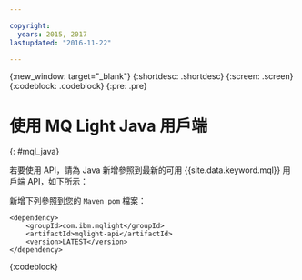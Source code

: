 ```yaml
---

copyright:
  years: 2015, 2017
lastupdated: "2016-11-22"

---
```


{:new_window: target="_blank"}
{:shortdesc: .shortdesc}
{:screen: .screen}
{:codeblock: .codeblock}
{:pre: .pre}

# 使用 MQ Light Java 用戶端
{: #mql_java}


若要使用 API，請為 Java 新增參照到最新的可用 {{site.data.keyword.mql}} 用戶端 API，如下所示：

新增下列參照到您的 <code>Maven pom</code> 檔案：

```
<dependency>
    <groupId>com.ibm.mqlight</groupId>
    <artifactId>mqlight-api</artifactId>
    <version>LATEST</version>
</dependency>
```
{:codeblock}

<!-- Comment from Andrew
Instructions for getting started, with links for more info
Simple send source and receive source in-line

-->
